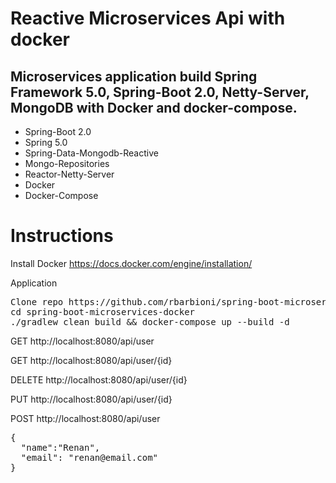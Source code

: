 # Reactive Microservices Api with docker
## Microservices application build Spring Framework 5.0, Spring-Boot 2.0, Netty-Server, MongoDB with Docker and docker-compose.

- Spring-Boot 2.0
- Spring 5.0
- Spring-Data-Mongodb-Reactive
- Mongo-Repositories
- Reactor-Netty-Server
- Docker
- Docker-Compose

# Instructions

Install Docker
https://docs.docker.com/engine/installation/

Application
<pre>
Clone repo https://github.com/rbarbioni/spring-boot-microservices-docker.git
cd spring-boot-microservices-docker
./gradlew clean build && docker-compose up --build -d
</pre>

GET http://localhost:8080/api/user

GET http://localhost:8080/api/user/{id}

DELETE http://localhost:8080/api/user/{id}

PUT http://localhost:8080/api/user/{id}

POST http://localhost:8080/api/user

<pre>
{
  "name":"Renan",
  "email": "renan@email.com"
}
</pre>